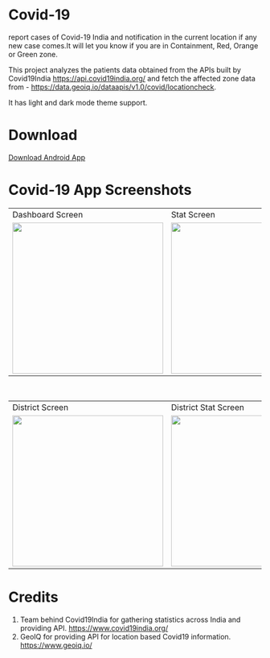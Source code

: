 # Covid-19
report cases of Covid-19 India and notification in the current location if any new case comes.It will let you know if you are in Containment, Red, Orange or Green zone.

This project analyzes the patients data obtained from the APIs built by Covid19India https://api.covid19india.org/ and fetch the affected zone data from - https://data.geoiq.io/dataapis/v1.0/covid/locationcheck.


It has light and dark mode theme support.

# Download

<a href="http://positivemind.co.in/apk/covid-19_v1.1.apk"> Download Android App</a>



# Covid-19 App Screenshots

<table>
  <tr>
    <td> Dashboard Screen</td>
     <td> Stat Screen</td>
  </tr>
  <tr>
    <td><img src="https://user-images.githubusercontent.com/1740986/83356567-a2c43680-a384-11ea-875f-218f3948a2c4.png" width=300></td>
    <td><img src="https://user-images.githubusercontent.com/1740986/83356727-8aa0e700-a385-11ea-955d-8511dd9d53a1.png" width=300></td>
  </tr>
 </table>
 <br/>
 <table>
  <tr>
    <td> District Screen</td>
     <td> District Stat Screen</td>
  </tr>
  <tr>
    <td><img src="https://user-images.githubusercontent.com/1740986/83356590-b96a8d80-a384-11ea-9687-57aa3d64c66b.png" width=300></td>
    <td><img src="https://user-images.githubusercontent.com/1740986/83356585-b4a5d980-a384-11ea-89c7-7a37b4bcafcc.png" width=300></td>
  </tr>
 </table>


  

# Credits

1. Team behind Covid19India for gathering statistics across India and providing API. https://www.covid19india.org/
2. GeoIQ for providing API for location based Covid19 information. https://www.geoiq.io/
